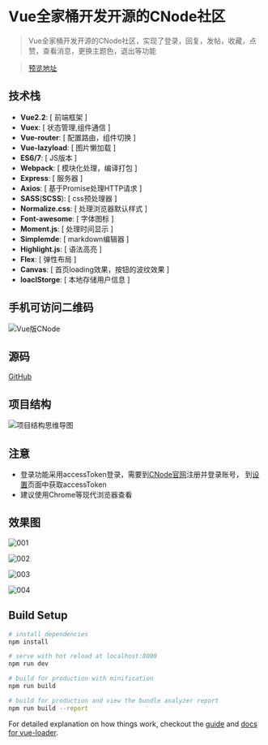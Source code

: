 # Vue全家桶开发开源的CNode社区

> Vue全家桶开发开源的CNode社区，实现了登录，回复，发帖，收藏，点赞，查看消息，更换主题色，退出等功能

>[预览地址](https://ldq-first.github.io/vue-CNode/dist/#/)


## 技术栈
* **Vue2.2**: [ 前端框架 ]
* **Vuex**: [ 状态管理,组件通信 ] 
* **Vue-router**: [ 配置路由，组件切换 ]
* **Vue-lazyload**: [ 图片懒加载 ]
* **ES6/7**: [ JS版本 ]
* **Webpack**: [ 模块化处理，编译打包 ]
* **Express**: [ 服务器 ]
* **Axios**: [ 基于Promise处理HTTP请求 ]
* **SASS**(**SCSS**): [ css预处理器 ]
* **Normalize.css**: [ 处理浏览器默认样式 ]
* **Font-awesome**: [ 字体图标 ]
* **Moment.js**: [ 处理时间显示 ]
* **Simplemde**: [ markdown编辑器 ]
* **Highlight.js**: [ 语法高亮 ]
* **Flex**: [ 弹性布局 ]
* **Canvas**: [ 首页loading效果，按钮的波纹效果 ]
* **loaclStorge**: [ 本地存储用户信息 ]


## 手机可访问二维码

![Vue版CNode](https://ldq-first.github.io/vue-CNode/static/img/mobile.png)  

## 源码
[GitHub](https://github.com/LDQ-first/vue-CNode)

## 项目结构

![项目结构思维导图](https://ldq-first.github.io/vue-CNode/static/img/项目结构.jpg)


## 注意
- 登录功能采用accessToken登录，需要到[CNode官网](https://cnodejs.org)注册并登录账号，
  到[设置](https://cnodejs.org/setting)页面中获取accessToken
- 建议使用Chrome等现代浏览器查看


## 效果图

![001](https://ldq-first.github.io/vue-CNode/static/result/001.jpg)  

![002](https://ldq-first.github.io/vue-CNode/static/result/002.jpg)  

![003](https://ldq-first.github.io/vue-CNode/static/result/003.jpg)  

![004](https://ldq-first.github.io/vue-CNode/static/result/004.jpg)  



## Build Setup

``` bash
# install dependencies
npm install

# serve with hot reload at localhost:8080
npm run dev

# build for production with minification
npm run build

# build for production and view the bundle analyzer report
npm run build --report
```

For detailed explanation on how things work, checkout the [guide](http://vuejs-templates.github.io/webpack/) and [docs for vue-loader](http://vuejs.github.io/vue-loader).


